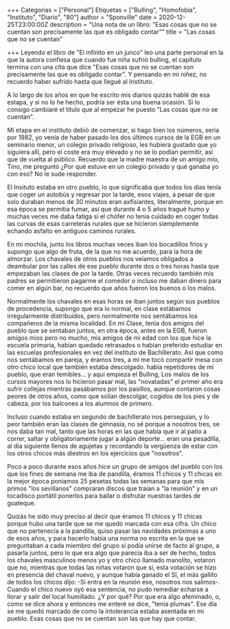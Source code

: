 +++
Categorias = ["Personal"]
Etiquetas = ["Bulling", "Homofobia", "Instituto", "Diario", "80"]
author = "Sponville"
date = 2020-12-25T23:00:00Z
description = "Una nota de un libro: \"Esas cosas que no se cuentan son precísamente las que es obligado contar\""
title = "Las cosas que no se cuentan"

+++
Leyendo el libro de "El infinito en un junco" leo una parte personal en la que la autora confiesa que cuando fue niña sufrió bulling, el capítulo termina con una cita que dice "Esas cosas que no se cuentan son precisamente las que es obligado contar". Y pensando en mi niñez, no recuerdo haber sufrido hasta que llegué al Instituto.

A lo largo de los años en que he escrito mis diarios quizás hablé de esa estapa, y si no lo he hecho, podría ser ésta una buena ocasión. Si lo consigo cambiaré el título que al empezar he puesto "Las cosas que no se cuentan".

Mi etapa en el instituto debió de comenzar, si hago bien los números, sería por 1982, yo venía de haber pasado los dos últimos cursos de la EGB en un seminario menor, un colegio privado religioso, les hubiera gustado que yo siguiera allí, pero el coste era muy elevado y no se lo podían permitir, así que de vuelta al público. Recuerdo que la madre maestra de un amigo mío, Tino,  me preguntó ¿Por qué estuve en un colegio privado y qué ganaba yo con eso? No le sude responder.

El Insituto estaba en otro pueblo, lo que significaba que todos los días tenía que coger un autobús y regresar por la tarde, esos viajes, a pesar de que solo duraban menos de 30 minutos eran axfisiantes, literalmente, porque en esa época se permitia fumar, así que durante 4 o 5 años tragué humo y muchas veces me daba fatiga si el chófer no tenia cuidado en coger todas las curvas de esas carreteras rurales que se hicieron siemplemente echando asfalto en antiguos caminos rurales.

En mi mochila, junto los libros muchas veces iban los bocadillos frios y supongo que algo de fruta, de la que no me acuerdo, para la hora de almorzar. Los chavales de otros pueblos nos veíamos obligados a deambular por las calles de ese pueblo durante dos o tres horas hasta que empezaban las clases de por la tarde. Otras veces recuerdo también mis padres se permitieron pagarme el comedor o incluso me daban dinero para comer en algún bar, no recuerdo que años fueron los buenos o los malos.

Normalmente los chavales en esas horas se iban juntos según sus pueblos de procedencia, supongo que era lo normal, en clase estábamos irregularmente distribuidos, pero normalmente nos sentábamos los compañeros de la misma localidad. En mi Clase, tenía dos amigos del pueblo que se sentaban juntos, en otra época, antes en la EGB, fueron amigos mios pero no mucho, mis amigos de mi edad con los que hice la escuela primaria, habían quedado retrasados o habían preferido estudiar en las escuelas profesionales en vez del instituto de Bachillerato. Así que como nos sentábamos en pareja, y éramos tres, a mi me tocó compartir mesa con otro chico local que también estaba descolgado. había repetidores de mi pueblo, que eran temibles... y aqui empieza el Bulling, Los malos de los cursos mayores nos lo hicieron pasar mal, las "novatadas" el primer año era sufrir collejas mientras pasábamos por los pasillos, aunque contaron cosas peores de otros años, como que solían descolgar, cogidos de los pies y de cabeza, por los balcones a los alumnos de primero.

Incluso cuando estaba en segundo de bachillerato nos perseguian, y lo peor también eran las clases de gimnasia, no sé porque a nosotros tres, se nos daba tan mal, tanto que las horas en las que había que ir al patio a correr, saltar y obligatoriamente jugar a algún deporte... eran una pesadilla, al día siguiente llenos de agujetas y recordando la vergüenza de estar con los otros chicos más diestros en los ejercicios que "nosotros".

Poco a poco durante esos años hice un grupo de amigos del pueblo con los que los fines de semana me iba de pandilla, éramos 11 chicos y 11 chicas en la mejor época poniamos 25 pesetas todas las semanas para que mis primos "los sevillanos" compraran discos que traían a "la reunión" y en un tocadisco portátil ponerlos para bailar o disfrutar nuestras tardes de guateque.

Quizás he sido muy preciso al decir que éramos 11 chicos y 11 chicas porque hubo una tarde que se me quedó marcada con esa cifra. Un chico que no pertenecía a la pandilla, quiso pasar las navidades próximas a uno de esos años, y para hacerlo había una norma no escrita en la que se preguntaban a cada miembro del grupo si podía unirse de facto al grupo, a pasarla juntos, pero lo que era algo que parecia iba a ser de hecho, todos los chavales masculinos menos yo y otro chico llamado manolito, votaron que no, mientras que todas las niñas votaron que sí, esta votación se hizo en presencia del chaval nuevo, y aunque había ganado el SI, el más gallito de todos los chicos dijo: -Si entra en la reunión ese, nosotros nos salimos-. Cuando el chico nuevo oyó esa sentencia, no pudo remediar echarse a llorar y salir del local humillado. ¿Y por qué? Por que era algo afeminado, o, como se dice ahora y entonces me enteré se dice, "tenía plumas". Ese día se me quedó marcado de como la intolerancia estaba asentada en mi pueblo. Esas cosas que no se cuentan son las que hay que contar. 